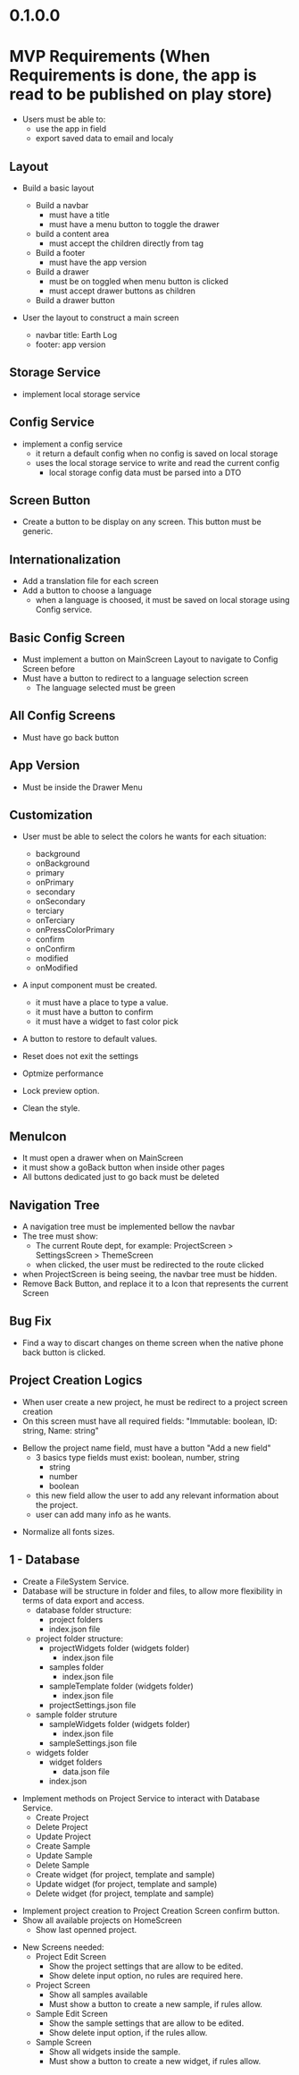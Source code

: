 # 0.1.0.0

# MVP Requirements (When Requirements is done, the app is read to be published on play store)

- Users must be able to:
    - use the app in field
    - export saved data to email and localy

## Layout

+ Build a basic layout
    + Build a navbar
        + must have a title
        + must have a menu button to toggle the drawer
    + build a content area
        + must accept the children directly from <Layout /> tag
    + Build a footer
        + must have the app version
    + Build a drawer
        + must be on toggled when menu button is clicked
        + must accept drawer buttons as children
    + Build a drawer button

+ User the layout to construct a main screen
    + navbar title: Earth Log
    + footer: app version

## Storage Service

+ implement local storage service

## Config Service

+ implement a config service
    + it return a default config when no config is saved on local storage
    + uses the local storage service to write and read the current config
        + local storage config data must be parsed into a DTO

## Screen Button

+ Create a button to be display on any screen. This button must be generic.

## Internationalization

+ Add a translation file for each screen
+ Add a button to choose a language
    + when a language is choosed, it must be saved on local storage using Config service.

## Basic Config Screen

+ Must implement a button on MainScreen Layout to navigate to Config Screen before
+ Must have a button to redirect to a language selection screen
    + The language selected must be green

## All Config Screens

+ Must have go back button 

## App Version

+ Must be inside the Drawer Menu

## Customization

+ User must be able to select the colors he wants for each situation:
    + background
    + onBackground
    + primary
    + onPrimary
    + secondary
    + onSecondary
    + terciary
    + onTerciary
    + onPressColorPrimary
    + confirm
    + onConfirm
    + modified
    + onModified

+ A input component must be created.
    + it must have a place to type a value.
    + it must have a button to confirm
    + it must have a widget to fast color pick

+ A button to restore to default values.
+ Reset does not exit the settings
+ Optmize performance
+ Lock preview option.
+ Clean the style.

## MenuIcon

+ It must open a drawer when on MainScreen
+ it must show a goBack button when inside other pages
+ All buttons dedicated just to go back must be deleted

## Navigation Tree

+ A navigation tree must be implemented bellow the navbar
+ The tree must show:
    + The current Route dept, for example: ProjectScreen > SettingsScreen > ThemeScreen
    + when clicked, the user must be redirected to the route clicked
+ when ProjectScreen is being seeing, the navbar tree must be hidden.
+ Remove Back Button, and replace it to a Icon that represents the current Screen

## Bug Fix

+ Find a way to discart changes on theme screen when the native phone back button is clicked.

## Project Creation Logics

+ When user create a new project, he must be redirect to a project screen creation
+ On this screen must have all required fields: "Immutable: boolean, ID: string, Name: string"
- Bellow the project name field, must have a button "Add a new field"
    - 3 basics type fields must exist: boolean, number, string
        + string
        + number
        + boolean
    + this new field allow the user to add any relevant information about the project.
    + user can add many info as he wants.
+ Normalize all fonts sizes.

## 1 - Database

+ Create a FileSystem Service.
+ Database will be structure in folder and files, to allow more flexibility in terms of data export and access.
    + database folder structure:
        + project folders
        + index.json file
    + project folder structure:
        + projectWidgets folder (widgets folder)
            + index.json file
        + samples folder
            + index.json file
        + sampleTemplate folder (widgets folder)
            + index.json file
        + projectSettings.json file
    + sample folder struture
        + sampleWidgets folder (widgets folder)
            + index.json file
        + sampleSettings.json file
    + widgets folder
        + widget folders
            + data.json file
        + index.json

- Implement methods on Project Service to interact with Database Service.
    + Create Project
    + Delete Project
    + Update Project
    + Create Sample
    + Update Sample
    + Delete Sample
    - Create widget (for project, template and sample)
    - Update widget (for project, template and sample)
    - Delete widget (for project, template and sample)

+ Implement project creation to Project Creation Screen confirm button.
+ Show all available projects on HomeScreen
    + Show last openned project.
- New Screens needed:
    - Project Edit Screen
        - Show the project settings that are allow to be edited.
        - Show delete input option, no rules are required here.
    + Project Screen
        + Show all samples available
        + Must show a button to create a new sample, if rules allow.
    - Sample Edit Screen
        - Show the sample settings that are allow to be edited.
        - Show delete input option, if the rules allow.
    + Sample Screen
        + Show all widgets inside the sample.
        + Must show a button to create a new widget, if rules allow.